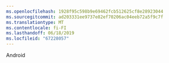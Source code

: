 ```yaml
---
ms.openlocfilehash: 1928f95c598b9e69462fcb512625cf8e28923044
ms.sourcegitcommit: ad203331ee9737e82ef70206ac04eeb72a5f9c7f
ms.translationtype: MT
ms.contentlocale: fi-FI
ms.lasthandoff: 06/18/2019
ms.locfileid: "67228057"
---
```

Android